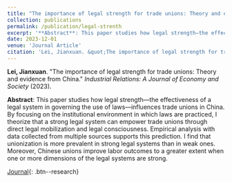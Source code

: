 ```yaml
---
title: "The importance of legal strength for trade unions: Theory and evidence from China"
collection: publications
permalink: /publication/legal-strenth
excerpt: '**Abstract**: This paper studies how legal strength—the effectiveness of a legal system in governing the use of laws—influences trade unions in China. By focusing on the institutional environment in which laws are practiced, I theorize that a strong legal system can empower trade unions through direct legal mobilization and legal consciousness. Empirical analysis with data collected from multiple sources supports this prediction. I find that unionization is more prevalent in strong legal systems than in weak ones. Moreover, Chinese unions improve labor outcomes to a greater extent when one or more dimensions of the legal systems are strong.'
date: 2023-12-01
venue: 'Journal Article'
citation: 'Lei, Jianxuan. &quot;The importance of legal strength for trade unions: Theory and evidence from China.&quot; <i>Industrial Relations: A Journal of Economy and Society</i> (2023). <a href="https://onlinelibrary.wiley.com/doi/full/10.1111/irel.12351" class="fas fa-link""></a>'
---
```

**Lei, Jianxuan**. "The importance of legal strength for trade unions: Theory and evidence from China." *Industrial Relations: A Journal of Economy and Society* (2023).

**Abstract**: This paper studies how legal strength—the effectiveness of a legal system in governing the use of laws—influences trade unions in China. By focusing on the institutional environment in which laws are practiced, I theorize that a strong legal system can empower trade unions through direct legal mobilization and legal consciousness. Empirical analysis with data collected from multiple sources supports this prediction. I find that unionization is more prevalent in strong legal systems than in weak ones. Moreover, Chinese unions improve labor outcomes to a greater extent when one or more dimensions of the legal systems are strong.

[Journal](https://onlinelibrary.wiley.com/doi/full/10.1111/irel.12351){: .btn--research}
